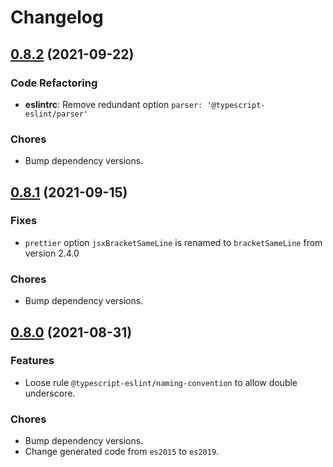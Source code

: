# Changelog

## [0.8.2](https://github.com/exuanbo/ts-standardx/compare/v0.8.1...v0.8.2) (2021-09-22)

### Code Refactoring

- **eslintrc**: Remove redundant option `parser: '@typescript-eslint/parser'`

### Chores

- Bump dependency versions.

## [0.8.1](https://github.com/exuanbo/ts-standardx/compare/v0.8.0...v0.8.1) (2021-09-15)

### Fixes

- `prettier` option `jsxBracketSameLine` is renamed to `bracketSameLine` from version 2.4.0

### Chores

- Bump dependency versions.

## [0.8.0](https://github.com/exuanbo/ts-standardx/compare/v0.7.9...v0.8.0) (2021-08-31)

### Features

- Loose rule `@typescript-eslint/naming-convention` to allow double underscore.

### Chores

- Bump dependency versions.
- Change generated code from `es2015` to `es2019`.
